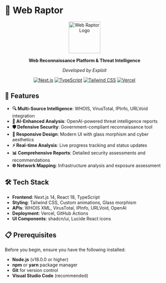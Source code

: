 # 🦅 Web Raptor

<div align="center">
  <img src="public/shuriken-logo.svg" alt="Web Raptor Logo" width="100" height="100">
  
  **Web Reconnaissance Platform & Threat Intelligence**
  
  *Developed by Exploit*
  
  [![Next.js](https://img.shields.io/badge/Next.js-14-black?style=for-the-badge&logo=next.js)](https://nextjs.org/)
  [![TypeScript](https://img.shields.io/badge/TypeScript-5-blue?style=for-the-badge&logo=typescript)](https://www.typescriptlang.org/)
  [![Tailwind CSS](https://img.shields.io/badge/Tailwind-3-38B2AC?style=for-the-badge&logo=tailwind-css)](https://tailwindcss.com/)
  [![Vercel](https://img.shields.io/badge/Vercel-Deploy-black?style=for-the-badge&logo=vercel)](https://vercel.com/)
</div>

## 🚀 Features

- **🔍 Multi-Source Intelligence**: WHOIS, VirusTotal, IPInfo, URLVoid integration
- **🤖 AI-Enhanced Analysis**: OpenAI-powered threat intelligence reports
- **🛡️ Defensive Security**: Government-compliant reconnaissance tool
- **📱 Responsive Design**: Modern UI with glass morphism and cyber aesthetics
- **⚡ Real-time Analysis**: Live progress tracking and status updates
- **📊 Comprehensive Reports**: Detailed security assessments and recommendations
- **🌐 Network Mapping**: Infrastructure analysis and exposure assessment

## 🛠️ Tech Stack

- **Frontend**: Next.js 14, React 18, TypeScript
- **Styling**: Tailwind CSS, Custom animations, Glass morphism
- **APIs**: WHOIS XML, VirusTotal, IPInfo, URLVoid, OpenAI
- **Deployment**: Vercel, GitHub Actions
- **UI Components**: shadcn/ui, Lucide React icons

## 📋 Prerequisites

Before you begin, ensure you have the following installed:

- **Node.js** (v18.0.0 or higher)
- **npm** or **yarn** package manager
- **Git** for version control
- **Visual Studio Code** (recommended)

